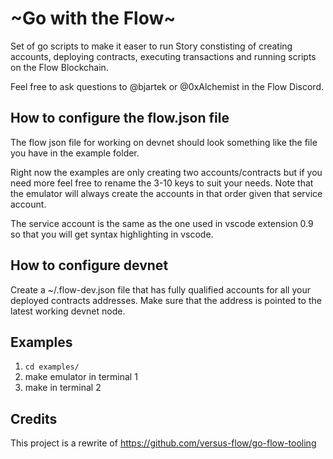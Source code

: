 # ~Go with the Flow~

Set of go scripts to make it easer to run Story constisting of creating accounts, deploying contracts, executing transactions and running scripts on the Flow Blockchain.

Feel free to ask questions to @bjartek or @0xAlchemist in the Flow Discord.

## How to configure the flow.json file
The flow json file for working on devnet should look something like the file you have in the example folder. 

Right now the examples are only creating two accounts/contracts but if you need more feel free to rename the 3-10 keys to suit your needs. Note that the emulator will always create the accounts in that order given that service account. 

The service account is the same as the one used in vscode extension 0.9 so that you will get syntax highlighting in vscode.

## How to configure devnet
Create a ~/.flow-dev.json file that has fully qualified accounts for all your deployed contracts addresses. Make sure that the address is pointed to the latest working devnet node. 

## Examples

1. `cd examples/`
2. make emulator in terminal 1
3. make in terminal 2

## Credits

This project is a rewrite of https://github.com/versus-flow/go-flow-tooling 
